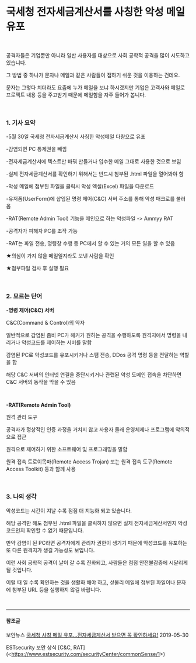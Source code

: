 # 국세청 전자세금계산서를 사칭한 악성 메일 유포

<br>

공격자들은 기업뿐만 아니라 일반 사용자를 대상으로 사회 공학적 공격을 많이 시도하고 있습니다.

그 방법 중 하나가 문자나 메일과 같은 사람들이 접하기 쉬운 것을 이용하는 건데요.

문자는 그렇다 치더라도 요즘에 누가 메일을 보냐 하시겠지만 기업은 고객사와 메일로 프로젝트 내용 등을 주고받기 때문에 메일함을 자주 들어가 봅니다.

<br>

### 1. 기사 요약

-5월 30일 국세청 전자세금계산서 사칭한 악성메일 다량으로 유포

-감염되면 PC 통제권을 빼낌

-전자세금계산서에 텍스트만 바꿔 만들거나 입수한 메일 그대로 사용한 것으로 보임

-실제 전자세금계산서를 확인하기 위해서는 반드시 첨부된 .html 파일을 열어봐야 함

-악성 메일에 첨부된 파일을 클릭시 악성 엑셀(Excel) 파일을 다운로드

-유저폼(UserForm)에 삽입된 명령 제어(C&C) 서버 주소를 통해 악성 매크로를 불러옴

-RAT(Remote Admin Tool) 기능을 메인으로 하는 악성파일 -> Ammyy RAT

-공격자가 피해자 PC를 조작 가능

-RAT는 파일 전송, 명령창 수행 등 PC에서 할 수 있는 거의 모든 일을 할 수 있음

★의심이 가지 않을 메일일지라도 보낸 사람을 확인

★첨부파일 검사 후 실행 필요

<br>

### 2. 모르는 단어

-**명령 제어(C&C) 서버** 

C&C(Command & Control)의 약자

일반적으로 감염된 좀비 PC가 해커가 원하는 공격을 수행하도록 원격지에서 명령을 내리거나 악성코드를 제어하는 서버를 말함

감염된 PC로 악성코드를 유포시키거나 스팸 전송, DDos 공격 명령 등을 전달하는 역할을 함

해당 C&C 서버의 인터넷 연결을 중단시키거나 관련된 악성 도메인 접속을 차단하면 C&C 서버의 동작을 막을 수 있음

<br>

**-RAT(Remote Admin Tool)**

원격 관리 도구

공격자가 정상적인 인증 과정을 거치지 않고 사용자 몰래 운영체제나 프로그램에 악의적으로 접근

원격으로 제어하기 위한 소프트웨어 및 프로그래밍을 말함

원격 접속 트로이목마(Remote Access Trojan) 또는 원격 접속 도구(Remote Access Toolkit) 등과 함께 사용

<br>

### 3. 나의 생각

악성코드는 시간이 지날 수록 점점 더 지능화 되고 있습니다.

해당 공격만 해도 첨부된 .html 파일을 클릭하지 않으면 실제 전자세금계산서인지 악성코드인지 확인할 수 없기 때문입니다.

만약 감염이 된 PC라면 공격자에게 관리자 권한이 생기기 때문에 악성코드를 유포하는 또 다른 원격지가 생길 가능성도 보입니다.

이런 사회 공학적 공격이 날이 갈 수록 진화되고, 사람들은 점점 안전불감증에 시달리게 될 것입니다.

이럴 때 일 수록 확인하는 것을 생활화 해야 하고, 섣불리 메일에 첨부된 파일이나 문자에 첨부된 URL 등을 실행하지 않길 바랍니다.

<br>

---

#### 참조글

보안뉴스 [국세청 사칭 메일 유포...전자세금계산서 받으면 꼭 확인하세요!](<https://www.boannews.com/media/view.asp?idx=80009>) 2019-05-30

ESTsecurity 보안 상식 [C&C, RAT](<<https://www.estsecurity.com/securityCenter/commonSense/1>>)
